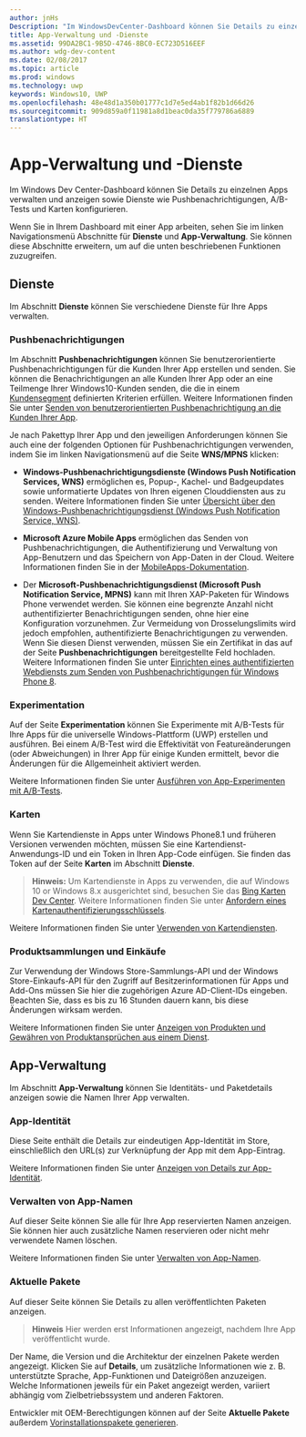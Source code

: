 ```yaml
---
author: jnHs
Description: "Im WindowsDevCenter-Dashboard können Sie Details zu einzelnen Apps verwalten und anzeigen sowie Dienste wie Pushbenachrichtigungen, A/B-Tests und Karten konfigurieren."
title: App-Verwaltung und -Dienste
ms.assetid: 99DA2BC1-9B5D-4746-8BC0-EC723D516EEF
ms.author: wdg-dev-content
ms.date: 02/08/2017
ms.topic: article
ms.prod: windows
ms.technology: uwp
keywords: Windows10, UWP
ms.openlocfilehash: 48e48d1a350b01777c1d7e5ed4ab1f82b1d66d26
ms.sourcegitcommit: 909d859a0f11981a8d1beac0da35f779786a6889
translationtype: HT
---
```

# <a name="app-management-and-services"></a>App-Verwaltung und -Dienste

Im Windows Dev Center-Dashboard können Sie Details zu einzelnen Apps verwalten und anzeigen sowie Dienste wie Pushbenachrichtigungen, A/B-Tests und Karten konfigurieren.

Wenn Sie in Ihrem Dashboard mit einer App arbeiten, sehen Sie im linken Navigationsmenü Abschnitte für **Dienste** und **App-Verwaltung**. Sie können diese Abschnitte erweitern, um auf die unten beschriebenen Funktionen zuzugreifen.

## <a name="services"></a>Dienste

Im Abschnitt **Dienste** können Sie verschiedene Dienste für Ihre Apps verwalten.

### <a name="push-notifications"></a>Pushbenachrichtigungen

Im Abschnitt **Pushbenachrichtigungen** können Sie benutzerorientierte Pushbenachrichtigungen für die Kunden Ihrer App erstellen und senden. Sie können die Benachrichtigungen an alle Kunden Ihrer App oder an eine Teilmenge Ihrer Windows10-Kunden senden, die die in einem [Kundensegment](create-customer-segments.md) definierten Kriterien erfüllen. Weitere Informationen finden Sie unter [Senden von benutzerorientierten Pushbenachrichtigung an die Kunden Ihrer App](send-push-notifications-to-your-apps-customers.md).

Je nach Pakettyp Ihrer App und den jeweiligen Anforderungen können Sie auch eine der folgenden Optionen für Pushbenachrichtigungen verwenden, indem Sie im linken Navigationsmenü auf die Seite **WNS/MPNS** klicken: 

-   **Windows-Pushbenachrichtigungsdienste (Windows Push Notification Services, WNS)** ermöglichen es, Popup-, Kachel- und Badgeupdates sowie unformatierte Updates von Ihren eigenen Clouddiensten aus zu senden. Weitere Informationen finden Sie unter [Übersicht über den Windows-Pushbenachrichtigungsdienst (Windows Push Notification Service, WNS)](https://msdn.microsoft.com/library/windows/apps/mt187203).

-   **Microsoft Azure Mobile Apps** ermöglichen das Senden von Pushbenachrichtigungen, die Authentifizierung und Verwaltung von App-Benutzern und das Speichern von App-Daten in der Cloud. Weitere Informationen finden Sie in der [MobileApps-Dokumentation](http://go.microsoft.com/fwlink/p/?LinkId=221116).

-   Der **Microsoft-Pushbenachrichtigungsdienst (Microsoft Push Notification Service, MPNS)** kann mit Ihren XAP-Paketen für Windows Phone verwendet werden. Sie können eine begrenzte Anzahl nicht authentifizierter Benachrichtigungen senden, ohne hier eine Konfiguration vorzunehmen. Zur Vermeidung von Drosselungslimits wird jedoch empfohlen, authentifizierte Benachrichtigungen zu verwenden. Wenn Sie diesen Dienst verwenden, müssen Sie ein Zertifikat in das auf der Seite **Pushbenachrichtigungen** bereitgestellte Feld hochladen. Weitere Informationen finden Sie unter [Einrichten eines authentifizierten Webdiensts zum Senden von Pushbenachrichtigungen für Windows Phone 8](http://go.microsoft.com/fwlink/p/?LinkId=528736).

### <a name="experimentation"></a>Experimentation

Auf der Seite **Experimentation** können Sie Experimente mit A/B-Tests für Ihre Apps für die universelle Windows-Plattform (UWP) erstellen und ausführen. Bei einem A/B-Test wird die Effektivität von Featureänderungen (oder Abweichungen) in Ihrer App für einige Kunden ermittelt, bevor die Änderungen für die Allgemeinheit aktiviert werden.

Weitere Informationen finden Sie unter [Ausführen von App-Experimenten mit A/B-Tests](../monetize/run-app-experiments-with-a-b-testing.md).

### <a name="maps"></a>Karten

Wenn Sie Kartendienste in Apps unter Windows Phone8.1 und früheren Versionen verwenden möchten, müssen Sie eine Kartendienst-Anwendungs-ID und ein Token in Ihren App-Code einfügen. Sie finden das Token auf der Seite **Karten** im Abschnitt **Dienste**.

> **Hinweis:**  Um Kartendienste in Apps zu verwenden, die auf Windows 10 or Windows 8.x ausgerichtet sind, besuchen Sie das [Bing Karten Dev Center](http://go.microsoft.com/fwlink/p/?LinkId=614880). Weitere Informationen finden Sie unter [Anfordern eines Kartenauthentifizierungsschlüssels](https://msdn.microsoft.com/library/windows/apps/mt219694).

Weitere Informationen finden Sie unter [Verwenden von Kartendiensten](use-map-services.md).

### <a name="product-collections-and-purchases"></a>Produktsammlungen und Einkäufe

Zur Verwendung der Windows Store-Sammlungs-API und der Windows Store-Einkaufs-API für den Zugriff auf Besitzerinformationen für Apps und Add-Ons müssen Sie hier die zugehörigen Azure AD-Client-IDs eingeben. Beachten Sie, dass es bis zu 16 Stunden dauern kann, bis diese Änderungen wirksam werden.

Weitere Informationen finden Sie unter [Anzeigen von Produkten und Gewähren von Produktansprüchen aus einem Dienst](https://msdn.microsoft.com/library/windows/apps/mt609002).

## <a name="app-management"></a>App-Verwaltung

Im Abschnitt **App-Verwaltung** können Sie Identitäts- und Paketdetails anzeigen sowie die Namen Ihrer App verwalten.

### <a name="app-identity"></a>App-Identität

Diese Seite enthält die Details zur eindeutigen App-Identität im Store, einschließlich den URL(s) zur Verknüpfung der App mit dem App-Eintrag.

Weitere Informationen finden Sie unter [Anzeigen von Details zur App-Identität](view-app-identity-details.md).

### <a name="manage-app-names"></a>Verwalten von App-Namen

Auf dieser Seite können Sie alle für Ihre App reservierten Namen anzeigen. Sie können hier auch zusätzliche Namen reservieren oder nicht mehr verwendete Namen löschen.

Weitere Informationen finden Sie unter [Verwalten von App-Namen](manage-app-names.md).

### <a name="current-packages"></a>Aktuelle Pakete

Auf dieser Seite können Sie Details zu allen veröffentlichten Paketen anzeigen.

> **Hinweis**  Hier werden erst Informationen angezeigt, nachdem Ihre App veröffentlicht wurde.

Der Name, die Version und die Architektur der einzelnen Pakete werden angezeigt. Klicken Sie auf **Details**, um zusätzliche Informationen wie z. B. unterstützte Sprache, App-Funktionen und Dateigrößen anzuzeigen. Welche Informationen jeweils für ein Paket angezeigt werden, variiert abhängig vom Zielbetriebssystem und anderen Faktoren. 

Entwickler mit OEM-Berechtigungen können auf der Seite **Aktuelle Pakete** außerdem [Vorinstallationspakete generieren](generate-preinstall-packages-for-oems.md).

 

 
